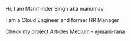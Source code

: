 Hi, I am Manminder Singh aka mani/mav.

I am a Cloud Engineer and former HR Manager

Check my project Articles [Medium - @mani-rana](https://medium.com/mani-rana)


